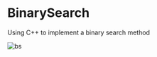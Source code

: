 # BinarySearch
Using C++ to implement a binary search method


![bs](https://user-images.githubusercontent.com/98536588/202313381-ef5c8c18-c41d-42d3-8a7b-e6c2059b07ee.png)
